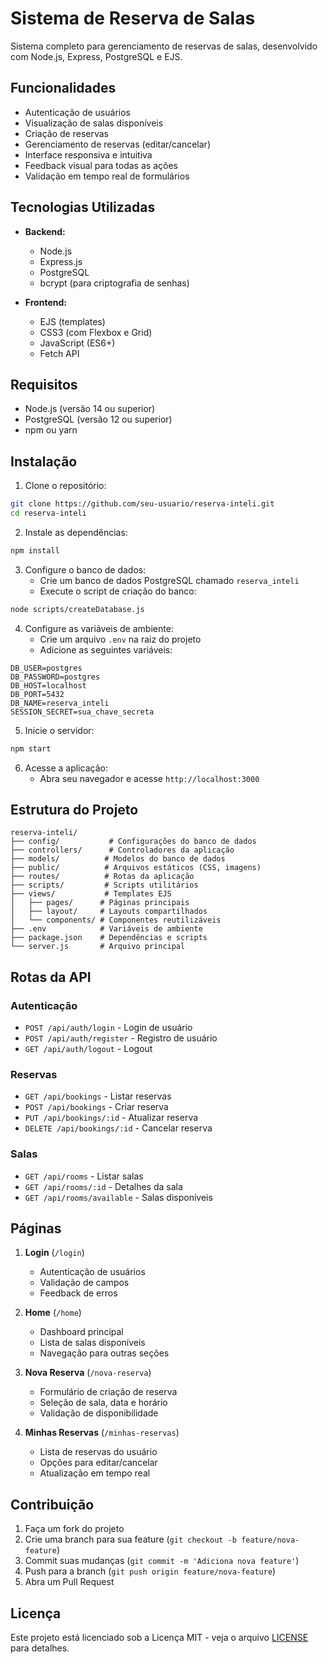# Sistema de Reserva de Salas

Sistema completo para gerenciamento de reservas de salas, desenvolvido com Node.js, Express, PostgreSQL e EJS.

## Funcionalidades

- Autenticação de usuários
- Visualização de salas disponíveis
- Criação de reservas
- Gerenciamento de reservas (editar/cancelar)
- Interface responsiva e intuitiva
- Feedback visual para todas as ações
- Validação em tempo real de formulários

## Tecnologias Utilizadas

- **Backend:**

  - Node.js
  - Express.js
  - PostgreSQL
  - bcrypt (para criptografia de senhas)

- **Frontend:**
  - EJS (templates)
  - CSS3 (com Flexbox e Grid)
  - JavaScript (ES6+)
  - Fetch API

## Requisitos

- Node.js (versão 14 ou superior)
- PostgreSQL (versão 12 ou superior)
- npm ou yarn

## Instalação

1. Clone o repositório:

```bash
git clone https://github.com/seu-usuario/reserva-inteli.git
cd reserva-inteli
```

2. Instale as dependências:

```bash
npm install
```

3. Configure o banco de dados:
   - Crie um banco de dados PostgreSQL chamado `reserva_inteli`
   - Execute o script de criação do banco:

```bash
node scripts/createDatabase.js
```

4. Configure as variáveis de ambiente:
   - Crie um arquivo `.env` na raiz do projeto
   - Adicione as seguintes variáveis:

```
DB_USER=postgres
DB_PASSWORD=postgres
DB_HOST=localhost
DB_PORT=5432
DB_NAME=reserva_inteli
SESSION_SECRET=sua_chave_secreta
```

5. Inicie o servidor:

```bash
npm start
```

6. Acesse a aplicação:
   - Abra seu navegador e acesse `http://localhost:3000`

## Estrutura do Projeto

```
reserva-inteli/
├── config/           # Configurações do banco de dados
├── controllers/      # Controladores da aplicação
├── models/          # Modelos do banco de dados
├── public/          # Arquivos estáticos (CSS, imagens)
├── routes/          # Rotas da aplicação
├── scripts/         # Scripts utilitários
├── views/           # Templates EJS
│   ├── pages/      # Páginas principais
│   ├── layout/     # Layouts compartilhados
│   └── components/ # Componentes reutilizáveis
├── .env            # Variáveis de ambiente
├── package.json    # Dependências e scripts
└── server.js       # Arquivo principal
```

## Rotas da API

### Autenticação

- `POST /api/auth/login` - Login de usuário
- `POST /api/auth/register` - Registro de usuário
- `GET /api/auth/logout` - Logout

### Reservas

- `GET /api/bookings` - Listar reservas
- `POST /api/bookings` - Criar reserva
- `PUT /api/bookings/:id` - Atualizar reserva
- `DELETE /api/bookings/:id` - Cancelar reserva

### Salas

- `GET /api/rooms` - Listar salas
- `GET /api/rooms/:id` - Detalhes da sala
- `GET /api/rooms/available` - Salas disponíveis

## Páginas

1. **Login** (`/login`)

   - Autenticação de usuários
   - Validação de campos
   - Feedback de erros

2. **Home** (`/home`)

   - Dashboard principal
   - Lista de salas disponíveis
   - Navegação para outras seções

3. **Nova Reserva** (`/nova-reserva`)

   - Formulário de criação de reserva
   - Seleção de sala, data e horário
   - Validação de disponibilidade

4. **Minhas Reservas** (`/minhas-reservas`)
   - Lista de reservas do usuário
   - Opções para editar/cancelar
   - Atualização em tempo real

## Contribuição

1. Faça um fork do projeto
2. Crie uma branch para sua feature (`git checkout -b feature/nova-feature`)
3. Commit suas mudanças (`git commit -m 'Adiciona nova feature'`)
4. Push para a branch (`git push origin feature/nova-feature`)
5. Abra um Pull Request

## Licença

Este projeto está licenciado sob a Licença MIT - veja o arquivo [LICENSE](LICENSE) para detalhes.
